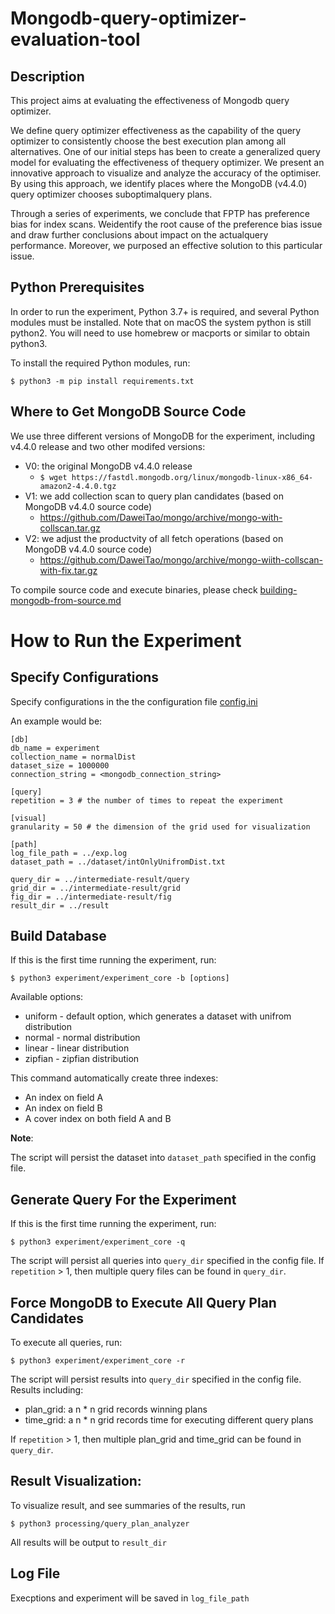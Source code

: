 Mongodb-query-optimizer-evaluation-tool
=====

Description
----
This project aims at evaluating the effectiveness of Mongodb query optimizer. 

We define query optimizer effectiveness as the capability of the query optimizer to consistently choose the best execution plan among all alternatives. One of our initial steps has been to create a generalized query model for evaluating the effectiveness of thequery optimizer. We present an innovative approach to visualize and analyze the accuracy of the optimiser. By using this approach, we identify places where the MongoDB (v4.4.0) query optimizer chooses suboptimalquery plans. 

Through a series of experiments, we conclude that FPTP has preference bias for index scans. Weidentify the root cause of the preference bias issue and draw further conclusions about impact on the actualquery performance. Moreover, we purposed an effective solution to this particular issue.

Python Prerequisites
-----
In order to run the experiment, Python 3.7+ is required, and several Python
modules must be installed. Note that on macOS the system python is
still python2. You will need to use homebrew or macports or similar to
obtain python3.

To install the required Python modules, run:

    $ python3 -m pip install requirements.txt
    
Where to Get MongoDB Source Code
----- 
We use three different versions of MongoDB for the experiment, including v4.4.0 release and two other modifed versions:

* V0: the original MongoDB v4.4.0 release
    * `$ wget https://fastdl.mongodb.org/linux/mongodb-linux-x86_64-amazon2-4.4.0.tgz`
* V1: we add collection scan to query plan candidates (based on MongoDB v4.4.0 source code)
    * https://github.com/DaweiTao/mongo/archive/mongo-with-collscan.tar.gz
* V2: we adjust the productvity of all fetch operations (based on MongoDB v4.4.0 source code)
    * https://github.com/DaweiTao/mongo/archive/mongo-wiith-collscan-with-fix.tar.gz

To compile source code and execute binaries, please check [building-mongodb-from-source.md](https://github.com/DaweiTao/mongodb-query-optimizer-evaluation-tool/tree/main/docs/building-mongodb-from-source.md)
   

How to Run the Experiment
=======
Specify Configurations
------

Specify configurations in the the configuration file [config.ini](https://github.com/DaweiTao/mongodb-query-optimizer-evaluation-tool/blob/main/experiment/config.ini)

An example would be:
```
[db]
db_name = experiment
collection_name = normalDist
dataset_size = 1000000 
connection_string = <mongodb_connection_string>

[query]
repetition = 3 # the number of times to repeat the experiment 

[visual]
granularity = 50 # the dimension of the grid used for visualization 

[path]
log_file_path = ../exp.log
dataset_path = ../dataset/intOnlyUnifromDist.txt

query_dir = ../intermediate-result/query
grid_dir = ../intermediate-result/grid
fig_dir = ../intermediate-result/fig
result_dir = ../result
```

Build Database
-----
If this is the first time running the experiment, run:

    $ python3 experiment/experiment_core -b [options]

Available options:
* uniform - default option, which generates a dataset with unifrom distribution
* normal - normal distribution
* linear - linear distribution
* zipfian - zipfian distribution

This command automatically create three indexes:
* An index on field A
* An index on field B
* A cover index on both field A and B

**Note**: 

The script will persist the dataset into `dataset_path` specified in the config file.


Generate Query For the Experiment
------
If this is the first time running the experiment, run:
    
    $ python3 experiment/experiment_core -q


The script will persist all queries into `query_dir` specified in the config file.
If `repetition` > 1, then multiple query files can be found in `query_dir`.


Force MongoDB to Execute All Query Plan Candidates
-------
To execute all queries, run:

    $ python3 experiment/experiment_core -r

The script will persist results into `query_dir` specified in the config file. Results including:
* plan_grid: a n * n grid records winning plans
* time_grid: a n * n grid records time for executing different query plans

If `repetition` > 1, then multiple plan_grid and time_grid can be found in `query_dir`.

Result Visualization:
--------
To visualize result, and see summaries of the results, run

    $ python3 processing/query_plan_analyzer
    
All results will be output to `result_dir`

Log File
-------
Execptions and experiment will be saved in `log_file_path`
